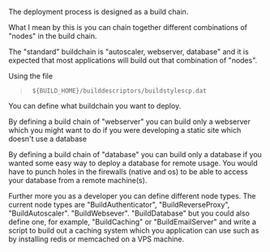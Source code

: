 The deployment process is designed as a build chain.  

What I mean by this is you can chain together different combinations of "nodes" in the build chain.  

The "standard" buildchain is "autoscaler, webserver, database" and it is expected that most applications will build out that combination of "nodes".  

Using the file 

>      ${BUILD_HOME}/builddescriptors/buildstylescp.dat  

You can define what buildchain you want to deploy.  

By defining a build chain of "webserver" you can build only a webserver which you might want to do if you were developing a static site which doesn't use a database  

By defining a build chain of "database" you can build only a database if you wanted some easy way to deploy a database for remote usage. You would have to punch holes in the firewalls (native and os) to be able to access your database from a remote machine(s).  

Further more you as a developer you can define different node types. The current node types are "BuildAuthenticator", "BuildReverseProxy", "BuildAutoscaler". "BuildWebsever". "BuildDatabase" but you could also define one, for example, "BuildCaching" or "BuildEmailServer" and write a script to build out a caching system which you application can use such as by installing redis or memcached on a VPS machine.  
